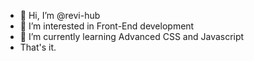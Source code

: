 - 👋 Hi, I’m @revi-hub
- 👀 I’m interested in Front-End development
- 🌱 I’m currently learning Advanced CSS and Javascript
- That's it.
